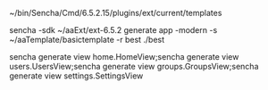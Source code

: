 ~/bin/Sencha/Cmd/6.5.2.15/plugins/ext/current/templates

sencha -sdk ~/aaExt/ext-6.5.2  generate app -modern -s ~/aaTemplate/basictemplate -r best ./best

sencha generate view home.HomeView;sencha generate view users.UsersView;sencha generate view groups.GroupsView;sencha generate view settings.SettingsView
